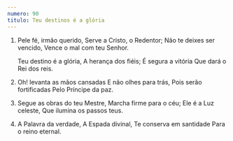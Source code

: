 ```yaml
---
numero: 90
titulo: Teu destinos é a glória
---
```

1. Pele fé, irmão querido,
   Serve a Cristo, o Redentor;
   Não te deixes ser vencido,
   Vence o mal com teu Senhor.

   Teu destino é a glória,
   A herança dos fiéis;
   É segura a vitória
   Que dará o Rei dos reis.

2. Oh! levanta as mãos cansadas
   E não olhes para trás,
   Pois serão fortificadas
   Pelo Príncipe da paz.

3. Segue as obras do teu Mestre,
   Marcha firme para o céu;
   Ele é a Luz celeste,
   Que ilumina os passos teus.

4. A Palavra da verdade,
   A Espada divinal,
   Te conserva em santidade
   Para o reino eternal.
